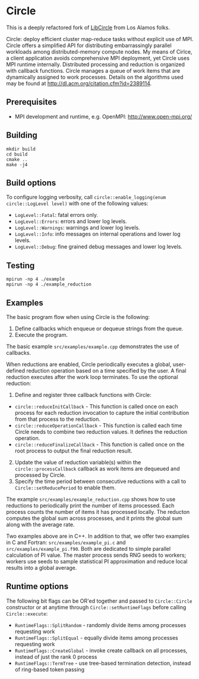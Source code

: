 # Circle

This is a deeply refactored fork of [LibCircle](https://github.com/hpc/libcircle) from Los Alamos folks.

Circle: deploy efficient cluster map-reduce tasks without explicit use of MPI. Circle offers a simplified API for distributing embarrassingly parallel workloads among distributed-memory compute nodes. My means of Cirlce, a client application avoids comprehensive MPI deployment, yet Circle uses MPI runtime internally. Distributed processing and reduction is organized with callback functions. Circle manages a queue of work items that are dynamically assigned to work processes. Details on the algorithms used may be found at <http://dl.acm.org/citation.cfm?id=2389114>.

## Prerequisites

* MPI development and runtime, e.g. OpenMPI: <http://www.open-mpi.org/>

## Building

```
mkdir build
cd build
cmake ..
make -j4
```

## Build options

To configure logging verbosity, call `circle::enable_logging(enum circle::LogLevel level)` with one of the following values:

* `LogLevel::Fatal`: fatal errors only.
* `LogLevel::Errors`: errors and lower log levels.
* `LogLevel::Warnings`: warnings and lower log levels.
* `LogLevel::Info`: info messages on internal operations and lower log levels.
* `LogLevel::Debug`: fine grained debug messages and lower log levels.

## Testing

```
mpirun -np 4 ./example
mpirun -np 4 ./example_reduction
```

## Examples

The basic program flow when using Circle is the following:

1. Define callbacks which enqueue or dequeue strings from the queue.
2. Execute the program.

The basic example `src/examples/example.cpp` demonstrates the use of callbacks.

When reductions are enabled, Circle periodically executes a global,
user-defined reduction operation based on a time specified by the user.
A final reduction executes after the work loop terminates.
To use the optional reduction:

1. Define and register three callback functions with Circle:
 * `circle::reduceInitCallback` - This function is called once on each process for each reduction invocation to capture the initial contribution from that process to the reduction.
 * `circle::reduceOperationCallback` - This function is called each time Circle needs to combine two reduction values.  It defines the reduction operation.
 * `circle::reduceFinalizeCallback` - This function is called once on the root process to output the final reduction result.
2. Update the value of reduction variable(s) within the `circle::processCallback` callback as work items are dequeued and processed by Circle.
3. Specify the time period between consecutive reductions with a call to `Circle::setReducePeriod` to enable them.

The example `src/examples/example_reduction.cpp` shows how to use reductions to periodically print
the number of items processed. Each process counts the number of items it has processed locally.
The reducton computes the global sum across processes, and it prints the global sum along with the average rate.

Two examples above are in C++. In addition to that, we offer two examples in C and Fortran: `src/examples/example_pi.c` and `src/examples/example_pi.f90`. Both are dedicated to simple parallel calculation of PI value. The master process sends RNG seeds to workers; workers use seeds to sample statistical PI approximation and reduce local results into a global average.

## Runtime options

The following bit flags can be OR'ed together and passed to `Circle::Circle` constructor or at anytime through `Circle::setRuntimeFlags` before
calling `Circle::execute`:

* `RuntimeFlags::SplitRandom` - randomly divide items among processes requesting work
* `RuntimeFlags::SplitEqual` - equally divide items among processes requesting work
* `RuntimeFlags::CreateGlobal` - invoke create callback on all processes, instead of just the rank 0 process
* `RuntimeFlags::TermTree` - use tree-based termination detection, instead of ring-based token passing

